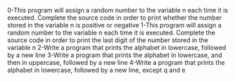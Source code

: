 0-This program will assign a random number to the variable n each time it is executed. Complete the source code in order to print whether the number stored in the variable n is positive or negative
1-This program will assign a random number to the variable n each time it is executed. Complete the source code in order to print the last digit of the number stored in the variable n
2-Write a program that prints the alphabet in lowercase, followed by a new line
3-Write a program that prints the alphabet in lowercase, and then in uppercase, followed by a new line
4-Write a program that prints the alphabet in lowercase, followed by a new line, except q and e
